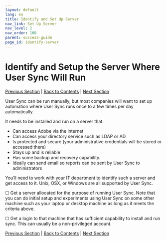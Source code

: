 ```yaml
---
layout: default
lang: en
title: Identify and Set Up Server
nav_link: Set Up Server
nav_level: 2
nav_order: 160
parent: success-guide
page_id: identify-server
---
```


# Identify and Setup the Server Where User Sync Will Run

[Previous Section](setup_adobeio.md) \| [Back to Contents](index.md) \|  [Next Section](install_sync.md)


User Sync can be run manually, but most companies will want to set up automation where User Sync runs once to a few times per day automatically.

It needs to be installed and run on a server that:

  - Can access Adobe via the internet
  - Can access your directory service such as LDAP or AD
  - Is protected and secure (your administrative credentials will be stored or accessed there)
  - Stays up and is reliable
  - Has some backup and recovery capability.
  - Ideally can send email so reports can be sent by User Sync to administrators

You’ll need to work with your IT department to identify such a server and get access to it.
Unix, OSX, or Windows are all supported by User Sync.

&#9744; Get a server allocated for the purpose of running User Sync.  Note that you can do initial setup and experiments using User Sync on some other machine such as your laptop or desktop machine as long as it meets the criteria above.

&#9744; Get a login to that machine that has sufficient capability to install and run sync.  This can usually be a non-privileged account.




[Previous Section](setup_adobeio.md) \| [Back to Contents](index.md) \|  [Next Section](install_sync.md)

